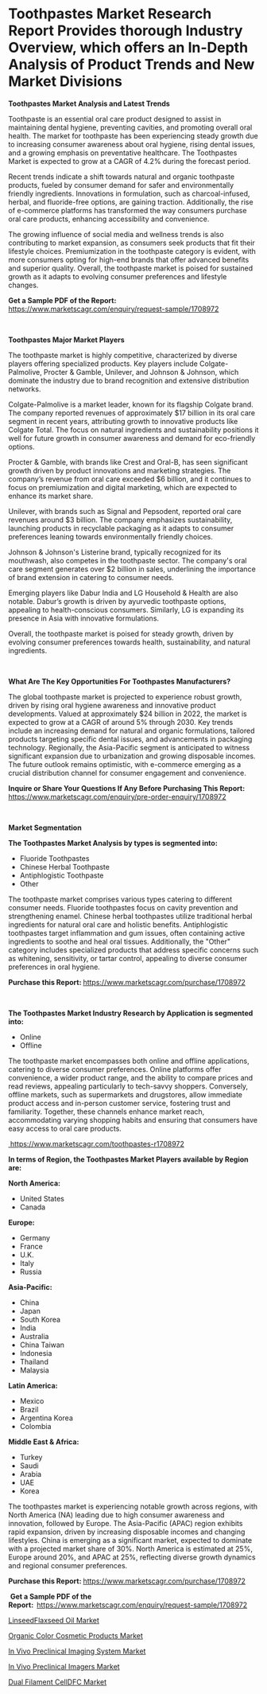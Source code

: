 <p><h1>Toothpastes Market Research Report Provides thorough Industry Overview, which offers an In-Depth Analysis of Product Trends and New Market Divisions</h1></p><p><strong>Toothpastes Market Analysis and Latest Trends</strong></p>
<p><p>Toothpaste is an essential oral care product designed to assist in maintaining dental hygiene, preventing cavities, and promoting overall oral health. The market for toothpaste has been experiencing steady growth due to increasing consumer awareness about oral hygiene, rising dental issues, and a growing emphasis on preventative healthcare. The Toothpastes Market is expected to grow at a CAGR of 4.2% during the forecast period.</p><p>Recent trends indicate a shift towards natural and organic toothpaste products, fueled by consumer demand for safer and environmentally friendly ingredients. Innovations in formulation, such as charcoal-infused, herbal, and fluoride-free options, are gaining traction. Additionally, the rise of e-commerce platforms has transformed the way consumers purchase oral care products, enhancing accessibility and convenience.</p><p>The growing influence of social media and wellness trends is also contributing to market expansion, as consumers seek products that fit their lifestyle choices. Premiumization in the toothpaste category is evident, with more consumers opting for high-end brands that offer advanced benefits and superior quality. Overall, the toothpaste market is poised for sustained growth as it adapts to evolving consumer preferences and lifestyle changes.</p></p>
<p><strong>Get a Sample PDF of the Report:&nbsp;</strong> <a href="https://www.marketscagr.com/enquiry/request-sample/1708972?utm_campaign=2014&utm_medium=2&utm_source=Github&utm_content=ia&utm_term=05022025&utm_id=toothpastes">https://www.marketscagr.com/enquiry/request-sample/1708972</a></p>
<p>&nbsp;</p>
<p><strong>Toothpastes Major Market Players</strong></p>
<p><p>The toothpaste market is highly competitive, characterized by diverse players offering specialized products. Key players include Colgate-Palmolive, Procter & Gamble, Unilever, and Johnson & Johnson, which dominate the industry due to brand recognition and extensive distribution networks.</p><p>Colgate-Palmolive is a market leader, known for its flagship Colgate brand. The company reported revenues of approximately $17 billion in its oral care segment in recent years, attributing growth to innovative products like Colgate Total. The focus on natural ingredients and sustainability positions it well for future growth in consumer awareness and demand for eco-friendly options.</p><p>Procter & Gamble, with brands like Crest and Oral-B, has seen significant growth driven by product innovations and marketing strategies. The company’s revenue from oral care exceeded $6 billion, and it continues to focus on premiumization and digital marketing, which are expected to enhance its market share.</p><p>Unilever, with brands such as Signal and Pepsodent, reported oral care revenues around $3 billion. The company emphasizes sustainability, launching products in recyclable packaging as it adapts to consumer preferences leaning towards environmentally friendly choices.</p><p>Johnson & Johnson's Listerine brand, typically recognized for its mouthwash, also competes in the toothpaste sector. The company's oral care segment generates over $2 billion in sales, underlining the importance of brand extension in catering to consumer needs.</p><p>Emerging players like Dabur India and LG Household & Health are also notable. Dabur’s growth is driven by ayurvedic toothpaste options, appealing to health-conscious consumers. Similarly, LG is expanding its presence in Asia with innovative formulations.</p><p>Overall, the toothpaste market is poised for steady growth, driven by evolving consumer preferences towards health, sustainability, and natural ingredients.</p></p>
<p>&nbsp;</p>
<p><strong>What Are The Key Opportunities For Toothpastes Manufacturers?</strong></p>
<p><p>The global toothpaste market is projected to experience robust growth, driven by rising oral hygiene awareness and innovative product developments. Valued at approximately $24 billion in 2022, the market is expected to grow at a CAGR of around 5% through 2030. Key trends include an increasing demand for natural and organic formulations, tailored products targeting specific dental issues, and advancements in packaging technology. Regionally, the Asia-Pacific segment is anticipated to witness significant expansion due to urbanization and growing disposable incomes. The future outlook remains optimistic, with e-commerce emerging as a crucial distribution channel for consumer engagement and convenience.</p></p>
<p><strong>Inquire or Share Your Questions If Any Before Purchasing This Report:</strong> <a href="https://www.marketscagr.com/enquiry/pre-order-enquiry/1708972?utm_campaign=2014&utm_medium=2&utm_source=Github&utm_content=ia&utm_term=05022025&utm_id=toothpastes">https://www.marketscagr.com/enquiry/pre-order-enquiry/1708972</a></p>
<p>&nbsp;</p>
<p><strong>Market Segmentation</strong></p>
<p><strong>The Toothpastes Market Analysis by types is segmented into:</strong></p>
<p><ul><li>Fluoride Toothpastes</li><li>Chinese Herbal Toothpaste</li><li>Antiphlogistic Toothpaste</li><li>Other</li></ul></p>
<p><p>The toothpaste market comprises various types catering to different consumer needs. Fluoride toothpastes focus on cavity prevention and strengthening enamel. Chinese herbal toothpastes utilize traditional herbal ingredients for natural oral care and holistic benefits. Antiphlogistic toothpastes target inflammation and gum issues, often containing active ingredients to soothe and heal oral tissues. Additionally, the "Other" category includes specialized products that address specific concerns such as whitening, sensitivity, or tartar control, appealing to diverse consumer preferences in oral hygiene.</p></p>
<p><strong>Purchase this Report:&nbsp;</strong><a href="https://www.marketscagr.com/purchase/1708972?utm_campaign=2014&utm_medium=2&utm_source=Github&utm_content=ia&utm_term=05022025&utm_id=toothpastes">https://www.marketscagr.com/purchase/1708972</a></p>
<p>&nbsp;</p>
<p><strong>The Toothpastes Market Industry Research by Application is segmented into:</strong></p>
<p><ul><li>Online</li><li>Offline</li></ul></p>
<p><p>The toothpaste market encompasses both online and offline applications, catering to diverse consumer preferences. Online platforms offer convenience, a wider product range, and the ability to compare prices and read reviews, appealing particularly to tech-savvy shoppers. Conversely, offline markets, such as supermarkets and drugstores, allow immediate product access and in-person customer service, fostering trust and familiarity. Together, these channels enhance market reach, accommodating varying shopping habits and ensuring that consumers have easy access to oral care products.</p></p>
<p><a href="https://www.marketscagr.com/toothpastes-r1708972?utm_campaign=2014&utm_medium=2&utm_source=Github&utm_content=ia&utm_term=05022025&utm_id=toothpastes">&nbsp;https://www.marketscagr.com/toothpastes-r1708972</a></p>
<p><strong>In terms of Region, the Toothpastes Market Players available by Region are:</strong></p>
<p>
    <p> <strong> North America: </strong>
        <ul>
            <li>United States</li>
            <li>Canada</li>
        </ul>
        </p> 
    <p> <strong> Europe: </strong>
        <ul>
            <li>Germany</li>
            <li>France</li>
            <li>U.K.</li>
            <li>Italy</li>
            <li>Russia</li>
        </ul>
        </p> 
    <p> <strong> Asia-Pacific: </strong>
        <ul>
            <li>China</li>
            <li>Japan</li>
            <li>South Korea</li>
            <li>India</li>
            <li>Australia</li>
            <li>China Taiwan</li>
            <li>Indonesia</li>
            <li>Thailand</li>
            <li>Malaysia</li>
        </ul>
        </p> 
    <p> <strong> Latin America: </strong>
        <ul>
            <li>Mexico</li>
            <li>Brazil</li>
            <li>Argentina Korea</li>
            <li>Colombia</li>
        </ul>
        </p> 
    <p> <strong> Middle East & Africa: </strong>
        <ul>
            <li>Turkey</li>
            <li>Saudi</li>
            <li>Arabia</li>
            <li>UAE</li>
            <li>Korea</li>
        </ul>
    </p>
    </p>
<p><p>The toothpastes market is experiencing notable growth across regions, with North America (NA) leading due to high consumer awareness and innovation, followed by Europe. The Asia-Pacific (APAC) region exhibits rapid expansion, driven by increasing disposable incomes and changing lifestyles. China is emerging as a significant market, expected to dominate with a projected market share of 30%. North America is estimated at 25%, Europe around 20%, and APAC at 25%, reflecting diverse growth dynamics and regional consumer preferences.</p></p>
<p><strong>Purchase this Report: </strong><a href="https://www.marketscagr.com/purchase/1708972?utm_campaign=2014&utm_medium=2&utm_source=Github&utm_content=ia&utm_term=05022025&utm_id=toothpastes">https://www.marketscagr.com/purchase/1708972</a></p>
<p>&nbsp;<strong>Get a Sample PDF of the Report:&nbsp;&nbsp;</strong><a href="https://www.marketscagr.com/enquiry/request-sample/1708972?utm_campaign=2014&utm_medium=2&utm_source=Github&utm_content=ia&utm_term=05022025&utm_id=toothpastes">https://www.marketscagr.com/enquiry/request-sample/1708972</a></p>
<p><strong></strong></p>
<p><p><a href="https://www.linkedin.com/pulse/comprehensive-growth-insights-linseedflaxseed-oil-market-quiac?utm_campaign=2014&utm_medium=2&utm_source=Github&utm_content=ia&utm_term=05022025&utm_id=toothpastes">LinseedFlaxseed Oil Market</a></p><p><a href="https://github.com/YashRP12/Market-Research-Report-List-7/blob/main/organic-color-cosmetic-products-market.md?utm_campaign=2014&utm_medium=2&utm_source=Github&utm_content=ia&utm_term=05022025&utm_id=toothpastes">Organic Color Cosmetic Products Market</a></p><p><a href="https://www.linkedin.com/pulse/global-growth-vivo-preclinical-imaging-system-market-projected-0ujjf?utm_campaign=2014&utm_medium=2&utm_source=Github&utm_content=ia&utm_term=05022025&utm_id=toothpastes">In Vivo Preclinical Imaging System Market</a></p><p><a href="https://www.linkedin.com/pulse/analyzing-vivo-preclinical-imagers-market-worth-projected-vqbzf?utm_campaign=2014&utm_medium=2&utm_source=Github&utm_content=ia&utm_term=05022025&utm_id=toothpastes">In Vivo Preclinical Imagers Market</a></p><p><a href="https://www.linkedin.com/pulse/future-revenue-demand-forecast-dual-filament-celldfc-6hkqc?utm_campaign=2014&utm_medium=2&utm_source=Github&utm_content=ia&utm_term=05022025&utm_id=toothpastes">Dual Filament CellDFC Market</a></p></p>